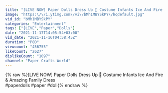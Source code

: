 ```yaml
---
title: "[LIVE NOW] Paper Dolls Dress Up 🔴 Costume Infants Ice And Fire & Amazing Family Dress"
image: "https:\/\/i.ytimg.com\/vi\/bMh1MBYSkPY\/hqdefault.jpg"
vid_id: "bMh1MBYSkPY"
categories: "Entertainment"
tags: ["[LIVE","Paper","Dolls"]
date: "2021-11-17T14:05:54+03:00"
vid_date: "2021-11-16T04:58:45Z"
duration: "P0D"
viewcount: "456755"
likeCount: "2627"
dislikeCount: "1097"
channel: "Paper Crafts World"
---
```

{% raw %}[LIVE NOW] Paper Dolls Dress Up 🔴 Costume Infants Ice And Fire &amp; Amazing Family Dress<br />#paperdolls #paper #doll{% endraw %}
